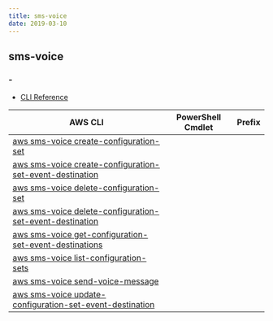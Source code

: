 ```yaml
---
title: sms-voice
date: 2019-03-10
---
```


## sms-voice

### -

* [CLI Reference](https://docs.aws.amazon.com/cli/latest/reference/sms-voice/index.html)

|AWS CLI|PowerShell Cmdlet|Prefix|
|----|----|:--:|
|[aws sms-voice create-configuration-set](https://docs.aws.amazon.com/cli/latest/reference/sms-voice/create-configuration-set.html)|||
|[aws sms-voice create-configuration-set-event-destination](https://docs.aws.amazon.com/cli/latest/reference/sms-voice/create-configuration-set-event-destination.html)|||
|[aws sms-voice delete-configuration-set](https://docs.aws.amazon.com/cli/latest/reference/sms-voice/delete-configuration-set.html)|||
|[aws sms-voice delete-configuration-set-event-destination](https://docs.aws.amazon.com/cli/latest/reference/sms-voice/delete-configuration-set-event-destination.html)|||
|[aws sms-voice get-configuration-set-event-destinations](https://docs.aws.amazon.com/cli/latest/reference/sms-voice/get-configuration-set-event-destinations.html)|||
|[aws sms-voice list-configuration-sets](https://docs.aws.amazon.com/cli/latest/reference/sms-voice/list-configuration-sets.html)|||
|[aws sms-voice send-voice-message](https://docs.aws.amazon.com/cli/latest/reference/sms-voice/send-voice-message.html)|||
|[aws sms-voice update-configuration-set-event-destination](https://docs.aws.amazon.com/cli/latest/reference/sms-voice/update-configuration-set-event-destination.html)|||

